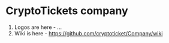 # CryptoTickets company 

1. Logos are here - ...
1. Wiki is here - https://github.com/cryptoticket/Company/wiki
